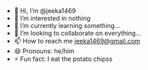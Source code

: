 - 👋 Hi, I’m @jeeka1469
- 👀 I’m interested in nothing
- 🌱 I’m currently learning something...
- 💞️ I’m looking to collaborate on everything...
- 📫 How to reach me jeeka1469@gmail.com
- 😄 Pronouns: he/him
- ⚡ Fun fact: I eat the potato chipss

<!---
jeeka1469/jeeka1469 is a ✨ special ✨ repository because its `README.md` (this file) appears on your GitHub profile.
You can click the Preview link to take a look at your changes.
--->
